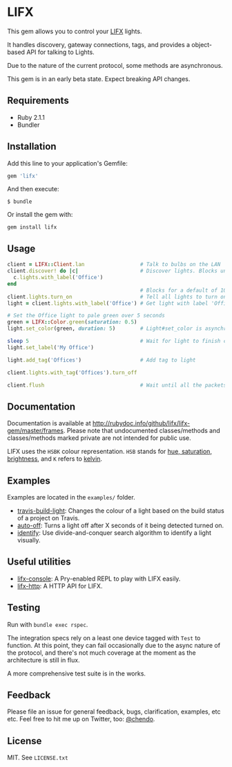 # LIFX

This gem allows you to control your [LIFX](http://lifx.co) lights.

It handles discovery, gateway connections, tags, and provides a object-based API
for talking to Lights.

Due to the nature of the current protocol, some methods are asynchronous.

This gem is in an early beta state. Expect breaking API changes.

## Requirements

* Ruby 2.1.1
* Bundler

## Installation

Add this line to your application's Gemfile:

```ruby
gem 'lifx'
```

And then execute:

```shell
$ bundle
```

Or install the gem with:

```shell
gem install lifx
```

## Usage

```ruby
client = LIFX::Client.lan                  # Talk to bulbs on the LAN
client.discover! do |c|                    # Discover lights. Blocks until a light with the label 'Office' is found
  c.lights.with_label('Office')
end
                                           # Blocks for a default of 10 seconds or until a light is found
client.lights.turn_on                      # Tell all lights to turn on
light = client.lights.with_label('Office') # Get light with label 'Office'

# Set the Office light to pale green over 5 seconds
green = LIFX::Color.green(saturation: 0.5)
light.set_color(green, duration: 5)        # Light#set_color is asynchronous

sleep 5                                    # Wait for light to finish changing
light.set_label('My Office')

light.add_tag('Offices')                   # Add tag to light

client.lights.with_tag('Offices').turn_off

client.flush                               # Wait until all the packets have been sent
```

## Documentation

Documentation is available at http://rubydoc.info/github/lifx/lifx-gem/master/frames. Please note that undocumented classes/methods and classes/methods marked private are not intended for public use.

LIFX uses the `HSBK` colour representation. `HSB` stands for [hue, saturation, brightness](http://en.wikipedia.org/wiki/HSV_color_space), and `K` refers to [kelvin](http://en.wikipedia.org/wiki/Color_temperature).

## Examples

Examples are located in the `examples/` folder.

* [travis-build-light](examples/travis-build-light/build-light.rb): Changes the colour of a light based on the build status of a project on Travis.
* [auto-off](examples/auto-off/auto-off.rb): Turns a light off after X seconds of it being detected turned on.
* [identify](examples/identify/identify.rb): Use divide-and-conquer search algorithm to identify a light visually.

## Useful utilities

* [lifx-console](http://github.com/chendo/lifx-console): A Pry-enabled REPL to play with LIFX easily.
* [lifx-http](http://github.com/chendo/lifx-http): A HTTP API for LIFX.

## Testing

Run with `bundle exec rspec`.

The integration specs rely on a least one device tagged with `Test` to function. At this point, they can fail occasionally due to the async nature of the protocol, and there's not much coverage at the moment as the architecture is still in flux.

A more comprehensive test suite is in the works.

## Feedback

Please file an issue for general feedback, bugs, clarification, examples, etc etc. Feel free to hit me up on Twitter, too: [@chendo](https://twitter.com/chendo).

## License

MIT. See `LICENSE.txt`
